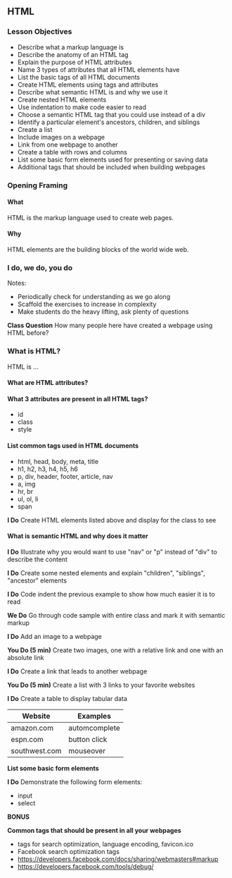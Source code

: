 ## HTML

### Lesson Objectives

* Describe what a markup language is
* Describe the anatomy of an HTML tag 
* Explain the purpose of HTML attributes
* Name 3 types of attributes that all HTML elements have 
* List the basic tags of all HTML documents
* Create HTML elements using tags and attributes
* Describe what semantic HTML is and why we use it
* Create nested HTML elements
* Use indentation to make code easier to read 
* Choose a semantic HTML tag that you could use instead of a div 
* Identify a particular element&#39;s ancestors, children, and siblings
* Create a list
* Include images on a webpage
* Link from one webpage to another
* Create a table with rows and columns 
* List some basic form elements used for presenting or saving data
* Additional tags that should be included when building webpages

### Opening Framing

#### What
HTML is the markup language used to create web pages.

#### Why
HTML elements are the building blocks of the world wide web.

### I do, we do, you do
Notes: 
* Periodically check for understanding as we go along
* Scaffold the exercises to increase in complexity
* Make students do the heavy lifting, ask plenty of questions

**Class Question** 
How many people here have created a webpage using HTML before? 

### What is HTML? 

HTML is ... 

#### What are HTML attributes? 


#### What 3 attributes are present in all HTML tags? 

* id
* class
* style

#### List common tags used in HTML documents 

* html, head, body, meta, title
* h1, h2, h3, h4, h5, h6
* p, div, header, footer, article, nav
* a, img
* hr, br
* ul, ol, li
* span

**I Do** Create HTML elements listed above and display for the class to see

#### What is semantic HTML and why does it matter

**I Do** Illustrate why you would want to use "nav" or "p" instead of "div" to describe the content

**I Do** Create some nested elements and explain "children", "siblings", "ancestor" elements 

**I Do** Code indent the previous example to show how much easier it is to read

**We Do** Go through code sample with entire class and mark it with semantic markup 

**I Do** Add an image to a webpage 

**You Do (5 min)** Create two images, one with a relative link and one with an absolute link

**I Do** Create a link that leads to another webpage

**You Do (5 min)** Create a list with 3 links to your favorite websites

**I Do** Create a table to display tabular data

Website       | Examples
------------- | ---------------------------------
amazon.com    | automcomplete
espn.com      | button click
southwest.com | mouseover 

**List some basic form elements**

**I Do** Demonstrate the following form elements: 
* input
* select

**BONUS**

**Common tags that should be present in all your webpages**
* <meta> tags for search optimization, language encoding, favicon.ico
* Facebook search optimization tags 
* https://developers.facebook.com/docs/sharing/webmasters#markup
* https://developers.facebook.com/tools/debug/



